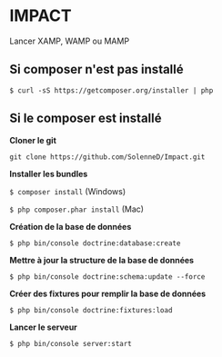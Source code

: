 IMPACT
==

Lancer XAMP, WAMP ou MAMP

Si composer n'est pas installé
-

`$ curl -sS https://getcomposer.org/installer | php`


Si le composer est installé
-

**Cloner le git**

`git clone https://github.com/SolenneD/Impact.git`

**Installer les bundles**

`$ composer install` (Windows)

`$ php composer.phar install` (Mac)

**Création de la base de données**

`$ php bin/console doctrine:database:create`

**Mettre à jour la structure de la base de données**

`$ php bin/console doctrine:schema:update --force`

**Créer des fixtures pour remplir la base de données**

`$ php bin/console doctrine:fixtures:load`

**Lancer le serveur**

`$ php bin/console server:start`





